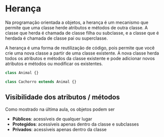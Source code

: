 # Herança

Na programação orientada a objetos, a herança é um mecanismo que permite que uma classe herde atributos e métodos de outra classe. A classe que herda é chamada de classe filha ou subclasse, e a classe que é herdada é chamada de classe pai ou superclasse.

A herança é uma forma de reutilização de código, pois permite que você crie uma nova classe a partir de uma classe existente. A nova classe herda todos os atributos e métodos da classe existente e pode adicionar novos atributos e métodos ou modificar os existentes.

```php
class Animal {}

class Cachorro extends Animal {}
```

## Visibilidade dos atributos / métodos
Como mostrado na última aula, os objetos podem ser
* __Públicos__: acessíveis de qualquer lugar
* __Protegidos__: acessíveis apenas dentro da classe e subclasses
* __Privados__: acessíveis apenas dentro da classe
